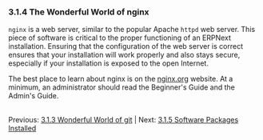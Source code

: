 ### 3.1.4 The Wonderful World of nginx

`nginx` is a web server, similar to the popular Apache `httpd` web server. This piece of software is critical to the proper functioning of an ERPNext installation. Ensuring that the configuration of the web server is correct ensures that your installation will work properly and also stays secure, especially if your installation is exposed to the open Internet.

The best place to learn about nginx is on the [nginx.org](http://nginx.org/en/docs/ "nginx Documentation") website. At a minimum, an administrator should read the Beginner's Guide and the Admin's Guide.<br /><br />

Previous: [3.1.3 Wonderful World of git](git "The Wonderful World of git") | Next: [3.1.5 Software Packages Installed](software "Software Packages Installed")
